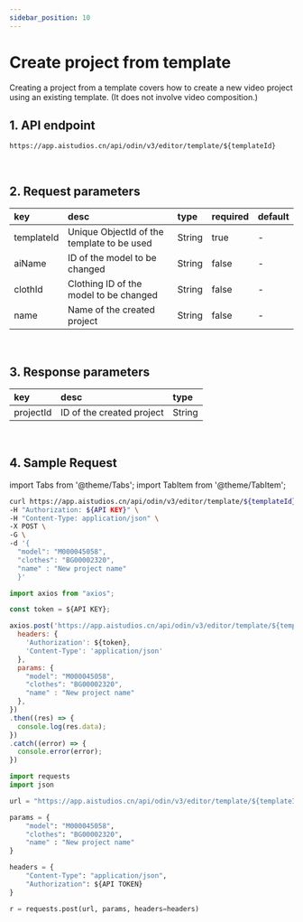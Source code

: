 ```yaml
---
sidebar_position: 10
---
```


# Create project from template
Creating a project from a template covers how to create a new video project using an existing template. (It does not involve video composition.)
<br/>

## 1. API endpoint
```http
https://app.aistudios.cn/api/odin/v3/editor/template/${templateId}
```
<br/>

## 2. Request parameters
|key|desc|type|required|default|
|:---|:---|:---|:---|:---|
|templateId|Unique ObjectId of the template to be used|String|true|-|
|aiName|ID of the model to be changed|String|false|-|
|clothId|Clothing ID of the model to be changed|String|false|-|
|name|Name of the created project|String|false|-|
<br/>

## 3. Response parameters
|key|desc|type|
|:---|:---|:---|
|projectId|ID of the created project|String|
<br/>

## 4. Sample Request
import Tabs from '@theme/Tabs';
import TabItem from '@theme/TabItem';

<Tabs>
<TabItem value="curl" label="cURL">

```bash
curl https://app.aistudios.cn/api/odin/v3/editor/template/${templateId} \
-H "Authorization: ${API KEY}" \
-H "Content-Type: application/json" \
-X POST \
-G \
-d '{ 
  "model": "M000045058", 
  "clothes": "BG00002320",
  "name" : "New project name" 
  }'
```

</TabItem>
<TabItem value="js" label="Node.js">

```js
import axios from "axios";

const token = ${API KEY};

axios.post('https://app.aistudios.cn/api/odin/v3/editor/template/${templateId}', {
  headers: {
    'Authorization': ${token},
    'Content-Type': 'application/json'
  },
  params: {
    "model": "M000045058", 
    "clothes": "BG00002320",
    "name" : "New project name" 
  },
})
.then((res) => {
  console.log(res.data);
})
.catch((error) => {
  console.error(error);
})
```

</TabItem>
<TabItem value="py" label="Python">

```py
import requests
import json

url = "https://app.aistudios.cn/api/odin/v3/editor/template/${templateId}"

params = {
    "model": "M000045058", 
    "clothes": "BG00002320",
    "name" : "New project name" 
}

headers = {
    "Content-Type": "application/json",
    "Authorization": ${API TOKEN}
}

r = requests.post(url, params, headers=headers)
```

</TabItem>
</Tabs>
